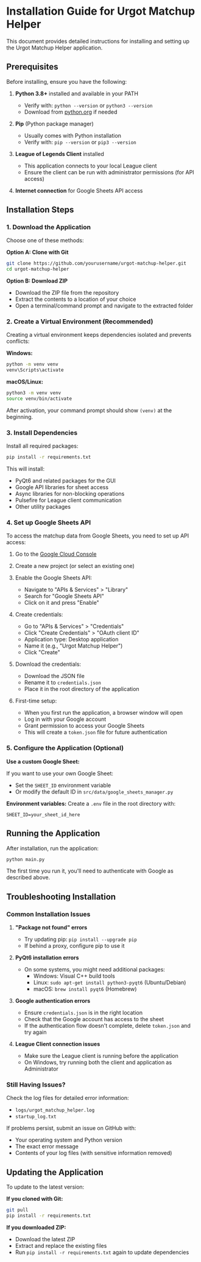 # Installation Guide for Urgot Matchup Helper

This document provides detailed instructions for installing and setting up the Urgot Matchup Helper application.

## Prerequisites

Before installing, ensure you have the following:

1. **Python 3.8+** installed and available in your PATH
   - Verify with: `python --version` or `python3 --version`
   - Download from [python.org](https://www.python.org/downloads/) if needed

2. **Pip** (Python package manager)
   - Usually comes with Python installation
   - Verify with: `pip --version` or `pip3 --version`

3. **League of Legends Client** installed
   - This application connects to your local League client
   - Ensure the client can be run with administrator permissions (for API access)

4. **Internet connection** for Google Sheets API access

## Installation Steps

### 1. Download the Application

Choose one of these methods:

**Option A: Clone with Git**
```bash
git clone https://github.com/yourusername/urgot-matchup-helper.git
cd urgot-matchup-helper
```

**Option B: Download ZIP**
- Download the ZIP file from the repository
- Extract the contents to a location of your choice
- Open a terminal/command prompt and navigate to the extracted folder

### 2. Create a Virtual Environment (Recommended)

Creating a virtual environment keeps dependencies isolated and prevents conflicts:

**Windows:**
```bash
python -m venv venv
venv\Scripts\activate
```

**macOS/Linux:**
```bash
python3 -m venv venv
source venv/bin/activate
```

After activation, your command prompt should show `(venv)` at the beginning.

### 3. Install Dependencies

Install all required packages:

```bash
pip install -r requirements.txt
```

This will install:
- PyQt6 and related packages for the GUI
- Google API libraries for sheet access
- Async libraries for non-blocking operations
- Pulsefire for League client communication
- Other utility packages

### 4. Set up Google Sheets API

To access the matchup data from Google Sheets, you need to set up API access:

1. Go to the [Google Cloud Console](https://console.cloud.google.com/)
2. Create a new project (or select an existing one)
3. Enable the Google Sheets API:
   - Navigate to "APIs & Services" > "Library"
   - Search for "Google Sheets API"
   - Click on it and press "Enable"

4. Create credentials:
   - Go to "APIs & Services" > "Credentials"
   - Click "Create Credentials" > "OAuth client ID"
   - Application type: Desktop application
   - Name it (e.g., "Urgot Matchup Helper")
   - Click "Create"

5. Download the credentials:
   - Download the JSON file
   - Rename it to `credentials.json`
   - Place it in the root directory of the application

6. First-time setup:
   - When you first run the application, a browser window will open
   - Log in with your Google account
   - Grant permission to access your Google Sheets
   - This will create a `token.json` file for future authentication

### 5. Configure the Application (Optional)

**Use a custom Google Sheet:**

If you want to use your own Google Sheet:
- Set the `SHEET_ID` environment variable
- Or modify the default ID in `src/data/google_sheets_manager.py`

**Environment variables:**
Create a `.env` file in the root directory with:
```
SHEET_ID=your_sheet_id_here
```

## Running the Application

After installation, run the application:

```bash
python main.py
```

The first time you run it, you'll need to authenticate with Google as described above.

## Troubleshooting Installation

### Common Installation Issues

1. **"Package not found" errors**
   - Try updating pip: `pip install --upgrade pip`
   - If behind a proxy, configure pip to use it

2. **PyQt6 installation errors**
   - On some systems, you might need additional packages:
     - Windows: Visual C++ build tools
     - Linux: `sudo apt-get install python3-pyqt6` (Ubuntu/Debian)
     - macOS: `brew install pyqt6` (Homebrew)

3. **Google authentication errors**
   - Ensure `credentials.json` is in the right location
   - Check that the Google account has access to the sheet
   - If the authentication flow doesn't complete, delete `token.json` and try again

4. **League Client connection issues**
   - Make sure the League client is running before the application
   - On Windows, try running both the client and application as Administrator

### Still Having Issues?

Check the log files for detailed error information:
- `logs/urgot_matchup_helper.log`
- `startup_log.txt`

If problems persist, submit an issue on GitHub with:
- Your operating system and Python version
- The exact error message
- Contents of your log files (with sensitive information removed)

## Updating the Application

To update to the latest version:

**If you cloned with Git:**
```bash
git pull
pip install -r requirements.txt
```

**If you downloaded ZIP:**
- Download the latest ZIP
- Extract and replace the existing files
- Run `pip install -r requirements.txt` again to update dependencies 